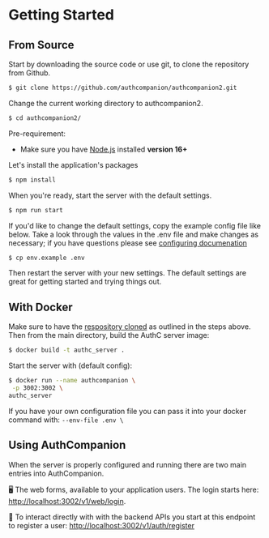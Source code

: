 # Getting Started

## From Source

Start by downloading the source code or use git, to clone the repository from
Github.

```bash
$ git clone https://github.com/authcompanion/authcompanion2.git
```

Change the current working directory to authcompanion2.

```bash
$ cd authcompanion2/
```

Pre-requirement:

- Make sure you have [Node.js](http://nodejs.org) installed **version 16+**

Let's install the application's packages

```bash
$ npm install
```

When you're ready, start the server with the default settings.

```bash
$ npm run start
```

If you'd like to change the default settings, copy the example config file like
below. Take a look through the values in the .env file and make changes as
necessary; if you have questions please see
[configuring documenation](configuration.md)

```bash
$ cp env.example .env
```

Then restart the server with your new settings. The default settings are great
for getting started and trying things out.

## With Docker

Make sure to have the
[respository cloned](https://docs.github.com/en/repositories/creating-and-managing-repositories/cloning-a-repository)
as outlined in the steps above. Then from the main directory, build the AuthC
server image:

```bash
$ docker build -t authc_server .
```

Start the server with (default config):

```bash
$ docker run --name authcompanion \
 -p 3002:3002 \
authc_server
```

If you have your own configuration file you can pass it into your docker command
with: `--env-file .env \`

## Using AuthCompanion

When the server is properly configured and running there are two main entries
into AuthCompanion.

🖥️ The web forms, available to your application users. The login starts here:
[http://localhost:3002/v1/web/login](http://localhost:3002/v1/web/login).

🚀 To interact directly with with the backend APIs you start at this endpoint to
register a user:
[http://localhost:3002/v1/auth/register](http://localhost:3002/v1/auth/register)
